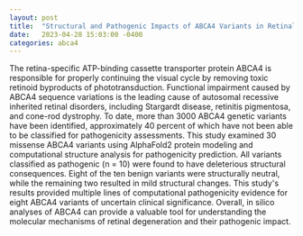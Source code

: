 ```yaml
---
layout: post
title:  "Structural and Pathogenic Impacts of ABCA4 Variants in Retinal Degenerations-An In-Silico Study"
date:   2023-04-28 15:03:00 -0400
categories: abca4
---
```


The retina-specific ATP-binding cassette transporter protein ABCA4 is responsible for properly continuing the visual cycle by removing toxic retinoid byproducts of phototransduction. Functional impairment caused by ABCA4 sequence variations is the leading cause of autosomal recessive inherited retinal disorders, including Stargardt disease, retinitis pigmentosa, and cone-rod dystrophy. To date, more than 3000 ABCA4 genetic variants have been identified, approximately 40 percent of which have not been able to be classified for pathogenicity assessments. This study examined 30 missense ABCA4 variants using AlphaFold2 protein modeling and computational structure analysis for pathogenicity prediction. All variants classified as pathogenic (n = 10) were found to have deleterious structural consequences. Eight of the ten benign variants were structurally neutral, while the remaining two resulted in mild structural changes. This study's results provided multiple lines of computational pathogenicity evidence for eight ABCA4 variants of uncertain clinical significance. Overall, in silico analyses of ABCA4 can provide a valuable tool for understanding the molecular mechanisms of retinal degeneration and their pathogenic impact.


